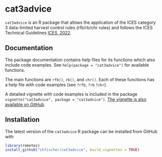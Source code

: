 cat3advice
================

`cat3advice` is an R package that allows the application of the ICES
category 3 data-limited harvest control rules (rfb/rb/chr rules) and
follows the ICES Technical Guidelines [ICES,
2022](https://doi.org/10.17895/ices.advice.19801564).

## Documentation

The package documentation contains help files for its functions which
also include code examples. See `help(package = "cat3advice")` for
available functions.

The main functions are `rfb()`, `rb()`, and `chr()`. Each of these
functions has a help file with code examples (see `?rfb`, `?rb` `?chr`).

A detailed vignette with code examples is included in the package
`vignette("cat3advice", package = "cat3advice")`. [The vignette is also
available on
GitHub](https://github.com/shfischer/cat3advice/blob/main/vignettes/cat3advice.md).

## Installation

The latest version of the `cat3advice` R package can be installed from
GitHub with

``` r
library(remotes)
install_github("shfischer/cat3advice", build_vignettes = TRUE)
```
